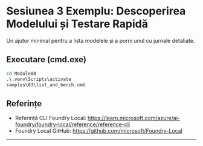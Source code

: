<!--
CO_OP_TRANSLATOR_METADATA:
{
  "original_hash": "ed8edea2fc43898c2537130fb3ae6878",
  "translation_date": "2025-09-23T01:20:54+00:00",
  "source_file": "Module08/samples/03/README.md",
  "language_code": "ro"
}
-->
# Sesiunea 3 Exemplu: Descoperirea Modelului și Testare Rapidă

Un ajutor minimal pentru a lista modelele și a porni unul cu jurnale detaliate.

## Executare (cmd.exe)
```cmd
cd Module08
.\.venv\Scripts\activate
samples\03\list_and_bench.cmd
```

## Referințe
- Referință CLI Foundry Local: https://learn.microsoft.com/azure/ai-foundry/foundry-local/reference/reference-cli
- Foundry Local GitHub: https://github.com/microsoft/Foundry-Local

---

